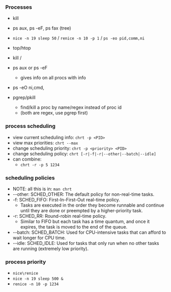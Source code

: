 ### Processes
* kill
* ps aux, ps -eF, ps fax (tree)
* `nice -n 19 sleep 50` / `renice -n 10 -p 1` / `ps -eo pid,comm,ni`
* top/htop
* kill / 

* ps aux or ps -eF
    * gives info on all procs with info

* ps -eO ni,cmd,<other commands>

* pgrep/pkill 
    * find/kill a proc by name/regex instead of proc id
    * (both are regex, use pgrep first)


### process scheduling
* view current scheduling info: `chrt -p <PID>`
* view max priorities: `chrt --max`
* change scheduling priority: `chrt -p <priority> <PID>`
* change scheduling policy: `chrt [-r|-f|-r|--other|--batch|--idle] `
* can combine:
    * `chrt -r -p 5 1234`

### scheduling policies
* NOTE: all this is in: `man chrt`
* --other: SCHED_OTHER: The default policy for non-real-time tasks.
* -f: SCHED_FIFO: First-In-First-Out real-time policy. 
    * Tasks are executed in the order they become runnable and continue until they are done or preempted by a higher-priority task.
* -r: SCHED_RR: Round-robin real-time policy. 
    * Similar to FIFO but each task has a time quantum, and once it expires, the task is moved to the end of the queue.
* --batch: SCHED_BATCH: Used for CPU-intensive tasks that can afford to wait longer for CPU time.
* --idle: SCHED_IDLE: Used for tasks that only run when no other tasks are running (extremely low priority).


### process priority
* `nice\renice`
* `nice -n 19 sleep 500 &`
* `renice -n 10 -p 1234`

